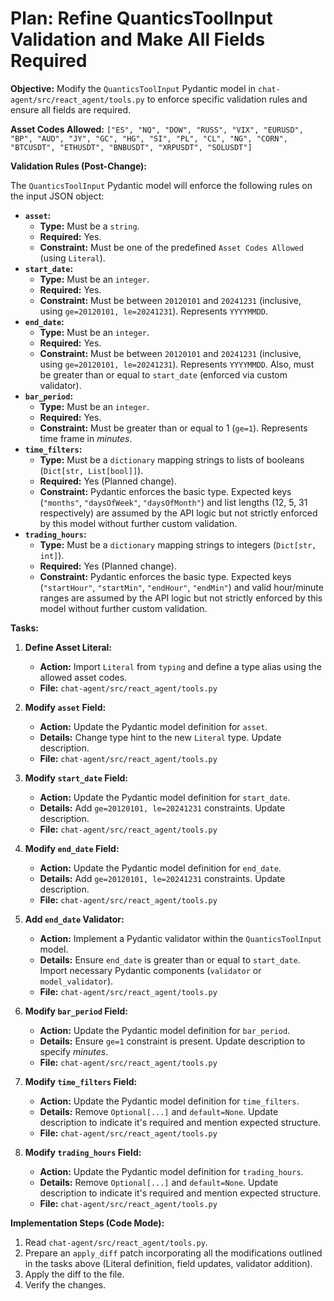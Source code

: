 # Plan: Refine QuanticsToolInput Validation and Make All Fields Required

**Objective:** Modify the `QuanticsToolInput` Pydantic model in `chat-agent/src/react_agent/tools.py` to enforce specific validation rules and ensure all fields are required.

**Asset Codes Allowed:**
`["ES", "NQ", "DOW", "RUSS", "VIX", "EURUSD", "BP", "AUD", "JY", "GC", "HG", "SI", "PL", "CL", "NG", "CORN", "BTCUSDT", "ETHUSDT", "BNBUSDT", "XRPUSDT", "SOLUSDT"]`

**Validation Rules (Post-Change):**

The `QuanticsToolInput` Pydantic model will enforce the following rules on the input JSON object:

*   **`asset`:**
    *   **Type:** Must be a `string`.
    *   **Required:** Yes.
    *   **Constraint:** Must be one of the predefined `Asset Codes Allowed` (using `Literal`).
*   **`start_date`:**
    *   **Type:** Must be an `integer`.
    *   **Required:** Yes.
    *   **Constraint:** Must be between `20120101` and `20241231` (inclusive, using `ge=20120101, le=20241231`). Represents `YYYYMMDD`.
*   **`end_date`:**
    *   **Type:** Must be an `integer`.
    *   **Required:** Yes.
    *   **Constraint:** Must be between `20120101` and `20241231` (inclusive, using `ge=20120101, le=20241231`). Represents `YYYYMMDD`. Also, must be greater than or equal to `start_date` (enforced via custom validator).
*   **`bar_period`:**
    *   **Type:** Must be an `integer`.
    *   **Required:** Yes.
    *   **Constraint:** Must be greater than or equal to 1 (`ge=1`). Represents time frame in *minutes*.
*   **`time_filters`:**
    *   **Type:** Must be a `dictionary` mapping strings to lists of booleans (`Dict[str, List[bool]]`).
    *   **Required:** Yes (Planned change).
    *   **Constraint:** Pydantic enforces the basic type. Expected keys (`"months"`, `"daysOfWeek"`, `"daysOfMonth"`) and list lengths (12, 5, 31 respectively) are assumed by the API logic but not strictly enforced by this model without further custom validation.
*   **`trading_hours`:**
    *   **Type:** Must be a `dictionary` mapping strings to integers (`Dict[str, int]`).
    *   **Required:** Yes (Planned change).
    *   **Constraint:** Pydantic enforces the basic type. Expected keys (`"startHour"`, `"startMin"`, `"endHour"`, `"endMin"`) and valid hour/minute ranges are assumed by the API logic but not strictly enforced by this model without further custom validation.

**Tasks:**

1.  **Define Asset Literal:**
    *   **Action:** Import `Literal` from `typing` and define a type alias using the allowed asset codes.
    *   **File:** `chat-agent/src/react_agent/tools.py`

2.  **Modify `asset` Field:**
    *   **Action:** Update the Pydantic model definition for `asset`.
    *   **Details:** Change type hint to the new `Literal` type. Update description.
    *   **File:** `chat-agent/src/react_agent/tools.py`

3.  **Modify `start_date` Field:**
    *   **Action:** Update the Pydantic model definition for `start_date`.
    *   **Details:** Add `ge=20120101, le=20241231` constraints. Update description.
    *   **File:** `chat-agent/src/react_agent/tools.py`

4.  **Modify `end_date` Field:**
    *   **Action:** Update the Pydantic model definition for `end_date`.
    *   **Details:** Add `ge=20120101, le=20241231` constraints. Update description.
    *   **File:** `chat-agent/src/react_agent/tools.py`

5.  **Add `end_date` Validator:**
    *   **Action:** Implement a Pydantic validator within the `QuanticsToolInput` model.
    *   **Details:** Ensure `end_date` is greater than or equal to `start_date`. Import necessary Pydantic components (`validator` or `model_validator`).
    *   **File:** `chat-agent/src/react_agent/tools.py`

6.  **Modify `bar_period` Field:**
    *   **Action:** Update the Pydantic model definition for `bar_period`.
    *   **Details:** Ensure `ge=1` constraint is present. Update description to specify *minutes*.
    *   **File:** `chat-agent/src/react_agent/tools.py`

7.  **Modify `time_filters` Field:**
    *   **Action:** Update the Pydantic model definition for `time_filters`.
    *   **Details:** Remove `Optional[...]` and `default=None`. Update description to indicate it's required and mention expected structure.
    *   **File:** `chat-agent/src/react_agent/tools.py`

8.  **Modify `trading_hours` Field:**
    *   **Action:** Update the Pydantic model definition for `trading_hours`.
    *   **Details:** Remove `Optional[...]` and `default=None`. Update description to indicate it's required and mention expected structure.
    *   **File:** `chat-agent/src/react_agent/tools.py`

**Implementation Steps (Code Mode):**

1.  Read `chat-agent/src/react_agent/tools.py`.
2.  Prepare an `apply_diff` patch incorporating all the modifications outlined in the tasks above (Literal definition, field updates, validator addition).
3.  Apply the diff to the file.
4.  Verify the changes.